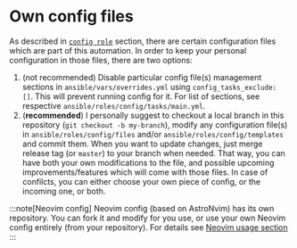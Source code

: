 # Own config files

As described in [`config role`](../roles/config) section, there are certain configuration files which are part of this automation. In order to keep your personal configuration in those files, there are two options:

1. (not recommended) Disable particular config file(s) management sections in `ansible/vars/overrides.yml` using `config_tasks_exclude: []`. This will prevent running config for it. For list of sections, see respective `ansible/roles/config/tasks/main.yml`.
2. (**recommended**) I personally suggest to checkout a local branch in this repository (`git checkout -b my-branch`), modify any configuration file(s) in `ansible/roles/config/files` and/or `ansible/roles/config/templates` and commit them. When you want to update changes, just merge release tag (or `master`) to your branch when needed. That way, you can have both your own modifications to the file, and possible upcoming improvements/features which will come with those files. In case of confilcts, you can either choose your own piece of config, or the incoming one, or both.

:::note[Neovim config]
Neovim config (based on AstroNvim) has its own repository. You can fork it and modify for you use, or use your own Neovim config entirely (from your repository). For details see [Neovim usage section](../../usage/vim)
:::
